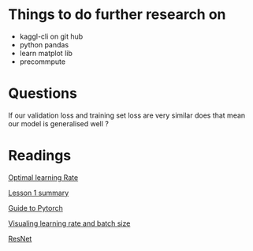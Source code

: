 # Things to do further research on

* kaggl-cli on git hub
* python pandas
* learn matplot lib
* precommpute

# Questions

If our validation loss and training set loss are very similar does that mean our model is generalised well ?

# Readings

[Optimal learning Rate](https://towardsdatascience.com/estimating-optimal-learning-rate-for-a-deep-neural-network-ce32f2556ce0)

[Lesson 1 summary](https://medium.com/@apiltamang/case-study-a-world-class-image-classifier-for-dogs-and-cats-err-anything-9cf39ee4690e)

[Guide to Pytorch](https://towardsdatascience.com/a-practitioners-guide-to-pytorch-1d0f6a238040)

[Visualing learning rate and batch size](https://miguel-data-sc.github.io/2017-11-05-first/)

[ResNet](http://teleported.in/posts/decoding-resnet-architecture/   )